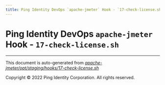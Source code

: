 ```yaml
---
title: Ping Identity DevOps `apache-jmeter` Hook - `17-check-license.sh`
---
```


# Ping Identity DevOps `apache-jmeter` Hook - `17-check-license.sh`

---
This document is auto-generated from _[apache-jmeter/opt/staging/hooks/17-check-license.sh](https://github.com/pingidentity/pingidentity-docker-builds/blob/master/apache-jmeter/opt/staging/hooks/17-check-license.sh)_

Copyright © 2022 Ping Identity Corporation. All rights reserved.
